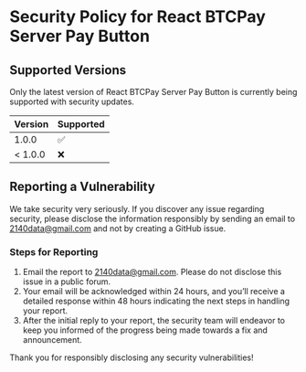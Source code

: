 # Security Policy for React BTCPay Server Pay Button

## Supported Versions

Only the latest version of React BTCPay Server Pay Button is currently being supported with security updates.

| Version | Supported          |
| ------- | ------------------ |
| 1.0.0   | :white_check_mark: |
| < 1.0.0 | :x:                |

## Reporting a Vulnerability

We take security very seriously. If you discover any issue regarding security, please disclose the information responsibly by sending an email to [2140data@gmail.com](mailto:2140data@gmail.com) and not by creating a GitHub issue.

### Steps for Reporting

1. Email the report to [2140data@gmail.com](mailto:2140data@gmail.com). Please do not disclose this issue in a public forum.
2. Your email will be acknowledged within 24 hours, and you’ll receive a detailed response within 48 hours indicating the next steps in handling your report.
3. After the initial reply to your report, the security team will endeavor to keep you informed of the progress being made towards a fix and announcement.

Thank you for responsibly disclosing any security vulnerabilities!
